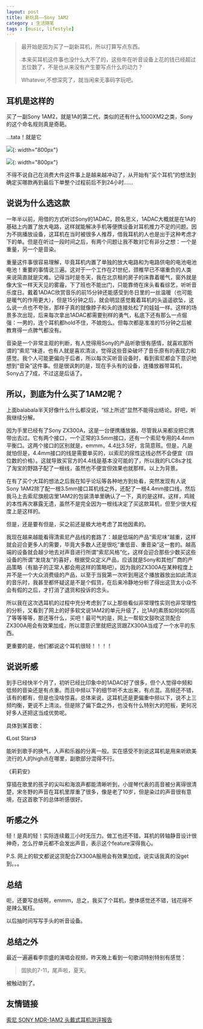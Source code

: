 ```yaml
---
layout: post
title: 新玩具——Sony 1AM2
category : 生活随笔
tags : [music, lifestyle]
---
```


>最开始是因为买了一副新耳机，所以打算写点东西。
>
>本来买耳机这件事也没什么大不了的，这些年在听音设备上花的钱已经超过五位数了，不是也从来没有产生要写点什么的动力？
>
>Whatever,不想深究了，就当闲来无事码字玩吧。

## 耳机是这样的

买了一副Sony 1AM2，就是1A的第二代，类似的还有什么1000XM2之类，Sony的这个命名规则真是奇葩。

...tata！就是它

![](   https://themeiwu.com/img/life/01.jpg){: width="800px"}

![](   https://themeiwu.com/img/life/02.jpg){: width="800px"}

不得不说自己在消费大件这件事上是越来越冲动了，从开始有“买个耳机”的想法到确定买哪款再到最后下单整个过程前后不到24小时……

## 说说为什么选这款

一年半以前，用借的方式听过Sony的1ADAC，顾名思义，1ADAC大概就是在1A的基础上内置了放大电路，这样就能解决手机等便携设备对耳机推力不足的问题。因为不挑播放设备，这耳机在当时被很多人推荐，借我耳机的人也是出于这种考虑才下的单。但是在听过一段时间之后，有两个问题让我不敢对它有非分之想：一个是重量，另一个是音染。

重量这件事很容易理解，毕竟耳机内置了单独的放大电路和为电路供电的电池电池电池！重要的事情说三遍。这对于一个工作在21世纪，颈椎早已不堪重负的人类来说简直就是灾难。记得当时是冬天，我在北京租的房子的床靠着暖气，窗外就是像大宝一样天天见的雾霾，下了班也不能出门，只能靠倚在床头看看综艺，听听音乐度日。戴着1ADAC欣赏音乐的前15分钟还能感受到冬日里的一丝温暖（也可能是暖气的作用更大），但是15分钟之后，就会明显感觉戴着耳机的头遥遥欲坠，这么说一点也不夸张，那样子真的就像脖子和头的连接处松了的娃娃一样。这样的场景多次出现，后来每次拿出1ADAC都需要别样的勇气，私底下还有那么一点倔强：一男的，连个耳机都hold不住，不娘炮么。但每次都是准准的15分钟之后被教育得一点脾气都没有。

音染是一个非常主观的判断，有人觉得用Sony的产品听歌很有感情，就喜欢那所谓的“索尼”味道，也有人就是喜欢清淡，觉得这些音染破坏了音乐原有的表现力和感觉。我个人可能更偏向于后者，所以每次买听音设备时，看到索尼都会下意识地想到“音染”这件事。但是很讽刺的是，现在手头有的设备，连播放器带耳机，Sony占了7成，不过这是后话了。

## 所以，到底为什么买了1AM2呢？

上面balabala半天好像什么什么都没说，“综上所述”显然不能得出结论。好吧，听我继续分解。

因为手里已经有了Sony ZX300A，这是一台便携播放器，尽管我从来都没把它携带出去过。它有两个接口，一个正常的3.5mm接口，还有一个索尼专用的4.4mm平衡口。这两个接口的区别就是，emmm，4.4比3.5好，言简意赅。但是，凡是就怕但是，4.4mm接口的线是需要单买的，以索尼的尿性这线必然不会便宜（四位数的价格）。这就导致买官方的4.4线是基本没可能的了，所以我的FLC8s才找了淘宝的野路子配了一根线，虽然也不便宜但效果也就那样。以上为背景。

在有了买个大耳的想法之后我在知乎论坛等各种地方到处看，突然发现有人说Sony 1AM2除了配一根3.5mm接口耳机线之外，还配了一根4.4mm接口线，然后我马上去索尼旗舰店里1AM2的包装清单里确认了一下，真的是这样。这样，鸡贼的本性再次暴露无遗，虽然不是完全因为一根线决定了买这款耳机，但至少很大程度上是这样的。

但是，还是要有但是，买之前还是极大地考虑了其他因素的。

我现在越来越能看得清索尼产品线的套路了：越是低端的产品“索尼味”越重，这样就会迎合更多人的需要，毕竟大多数人还是很吃“重低音、重音染”这一套的。越高端的设备就会越少地去对声音进行所谓“索尼风格”化，这样会迎合那些少数买这些设备的所谓“发烧友”的喜好，根据受众定义产品，应该就是Sony和其他厂商的产品策略（有脑子的正常人都会用这样的策略吧）。因为我的ZX300A在某种程度上并不是一个大众消费级的产品，以至于当我第一次听到用这个播放器放出如此清淡的音乐时，我甚至都怀疑这是不是个假货，在后来冷静地分析了得出这货太小众不会有假的之后，才打消了退货和投诉的念头。

所以我在这次选耳机的过程中充分考虑到了以上那些看似非常理性实则也非常理性的分析，又看到了网上的好多软文说1AM2的单元升级了，比1A的素质如何如何高了等等等等，那还等什么，买吧！最可气的是，网上一帮软文鼓吹这货配合ZX300A用会有效果加成，所以潜意识里就把这货跟ZX300A当成了一个水平的东西。

更重要的是，他们都说这个耳机很轻！！！！

## 说说听感

到手已经快半个月了，初听已经比印象中的1ADAC好了很多，但个人觉得中频和低频的音染还是有点重。而且中频以下的细节听不太出来，有点混。高频还不错，该有的都有，但是也没啥惊喜。总体来说，这耳机还是更偏重中频以下，说不上三频均衡，更说不上清淡。但是除了偏下盘之外，也没有什么特别大的短板，更何况好多人还把这当成优势呢。

具体到某首歌：

《Lost Stars》

能听到歌手的换气，人声和乐器的分离一般。实在感受不到说这耳机是用来听欧美流行的人的high点在哪里，副歌部分混得不行。

《莉莉安》

穿插在歌里的孩子的尖叫和海浪声都能清晰听到，小提琴代表的高音被分离得很清楚，宋冬野的声音在耳机里厚重了很多，像是老了10岁，但是染过的声音很有意境，在这首歌下的总体听感很好。

## 听感之外

轻！是真的轻！实际连续戴三小时无压力。做工也还不错，耳机的转轴静音设计很神奇，怎么拧单元都不会发出声音，表示这个feature深得我心。

P.S. 网上的软文都说这货配合ZX300A服用会有效果加成，说实话我真的没get到。。。

## 总结

呃，还要写总结啊，emmm，总之，我买了个耳机，整体感觉还不错，钱花得不是辣么冤枉。

以后抽时间写写手头的听音设备。

## 总结之外

最近一遍遍看李宗盛的演唱会视频，昨天晚上看到一句歌词特别特别有感觉：

> 固执的7-11，尾声啦，夏天。

被触动到了。

## 友情链接

[索尼 SONY MDR-1AM2 头戴式耳机测评报告](http://soomal.com/doc/10100008141.htm)
